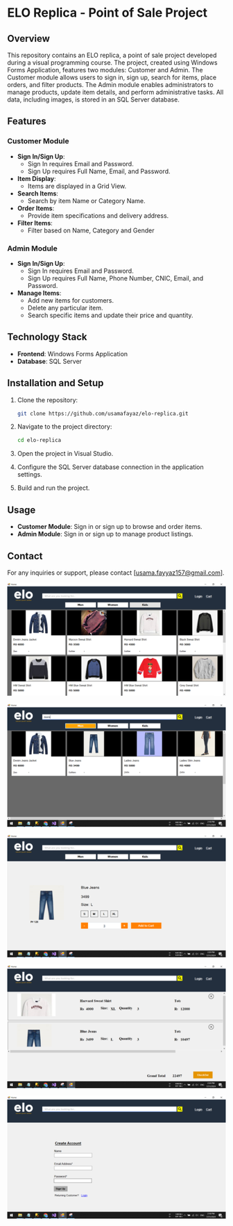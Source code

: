 # ELO Replica - Point of Sale Project

## Overview
This repository contains an ELO replica, a point of sale project developed during a visual programming course. The project, created using Windows Forms Application, features two modules: Customer and Admin. The Customer module allows users to sign in, sign up, search for items, place orders, and filter products. The Admin module enables administrators to manage products, update item details, and perform administrative tasks. All data, including images, is stored in an SQL Server database.

## Features

### Customer Module
- **Sign In/Sign Up**:
  - Sign In requires Email and Password.
  - Sign Up requires Full Name, Email, and Password.
- **Item Display**:
  - Items are displayed in a Grid View.
- **Search Items**:
  - Search by item Name or Category Name.
- **Order Items**:
  - Provide item specifications and delivery address.
- **Filter Items**:
  - Filter based on Name, Category and Gender

### Admin Module
- **Sign In/Sign Up**:
  - Sign In requires Email and Password.
  - Sign Up requires Full Name, Phone Number, CNIC, Email, and Password.
- **Manage Items**:
  - Add new items for customers.
  - Delete any particular item.
  - Search specific items and update their price and quantity.

## Technology Stack
- **Frontend**: Windows Forms Application
- **Database**: SQL Server

## Installation and Setup

1. Clone the repository:
    ```bash
    git clone https://github.com/usamafayaz/elo-replica.git
    ```

2. Navigate to the project directory:
    ```bash
    cd elo-replica
    ```

3. Open the project in Visual Studio.

4. Configure the SQL Server database connection in the application settings.

5. Build and run the project.

## Usage
- **Customer Module**: Sign in or sign up to browse and order items.
- **Admin Module**: Sign in or sign up to manage product listings.


## Contact
For any inquiries or support, please contact [usama.fayyaz157@gmail.com].



![Image 1](./images/image1.PNG)

![Image 2](./images/image2.png)

![Image 3](./images/image3.png)

![Image 4](./images/image4.png)

![Image 5](./images/image5.png)
